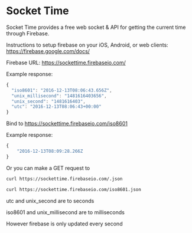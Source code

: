 # Socket Time

Socket Time provides a free web socket & API for getting the current time through Firebase.

Instructions to setup firebase on your iOS, Android, or web clients: https://firebase.google.com/docs/

Firebase URL: https://sockettime.firebaseio.com/

Example response:

```javascript
{
  "iso8601": "2016-12-13T08:06:43.656Z",
  "unix_millisecond": "1481616403656",
  "unix_second": "1481616403",
  "utc": "2016-12-13T08:06:43+00:00"
}
```

Bind to https://sockettime.firebaseio.com/iso8601

Example response:
```javascript
{
    "2016-12-13T08:09:28.266Z
}
```

Or you can make a GET request to

```bash
curl https://sockettime.firebaseio.com/.json

curl https://sockettime.firebaseio.com/iso8601.json
```

utc and unix_second are to seconds

iso8601 and unix_millisecond are to milliseconds

However firebase is only updated every second
